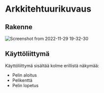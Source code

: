 # Arkkitehtuurikuvaus
## Rakenne

![Screenshot from 2022-11-29 19-32-30](https://user-images.githubusercontent.com/102189885/204601032-0a90e9b9-5c99-4518-aec4-a681539d6065.png)

## Käyttöliittymä

Käyttöliittymä sisältää kolme erillistä näkymää:

* Pelin aloitus
* Pelikenttä
* Pelin lopetus
